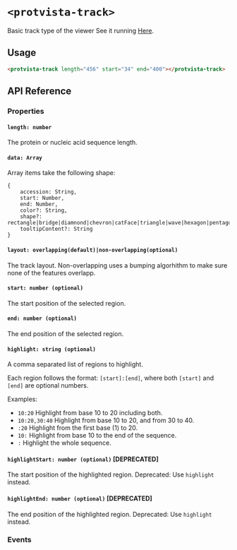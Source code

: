 # `<protvista-track>`

Basic track type of the viewer
See it running [Here](https://ebi-webcomponents.github.io/protvista-track/).

## Usage

```html
<protvista-track length="456" start="34" end="400"></protvista-track>
```

## API Reference

### Properties

#### `length: number`

The protein or nucleic acid sequence length.

#### `data: Array`

Array items take the following shape:
```
{
    accession: String,
    start: Number,
    end: Number,
    color?: String,
    shape?: rectangle|bridge|diamnond|chevron|catFace|triangle|wave|hexagon|pentagon|circle|arrow|doubleBar,
    tooltipContent?: String
}
```

#### `layout: overlapping(default)|non-overlapping(optional)`
The track layout. Non-overlapping uses a bumping algorhithm to make sure none of the features overlapp.

#### `start: number (optional)`

The start position of the selected region.

#### `end: number (optional)`

The end position of the selected region.

#### `highlight: string (optional)`

A comma separated list of regions to highlight.

Each region follows the format: `[start]:[end]`, where both `[start]` and `[end]` are optional numbers.

Examples:

- `10:20` Highlight from base 10 to 20 including both.
- `10:20,30:40` Highlight from base 10 to 20, and from 30 to 40.
- `:20` Highlight from the first base (1) to 20.
- `10:` Highlight from base 10 to the end of the sequence.
- `:` Highlight the whole sequence.

#### `highlightStart: number (optional)` **[DEPRECATED]**

The start position of the highlighted region.
Deprecated: Use `highlight` instead.

#### `highlightEnd: number (optional)` **[DEPRECATED]**

The end position of the highlighted region.
Deprecated: Use `highlight` instead.

### Events
